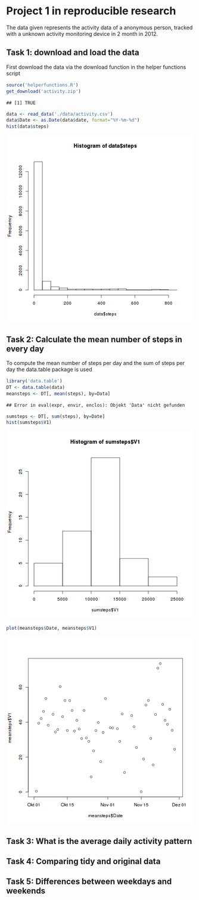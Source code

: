 Project 1 in reproducible research
==================================

The data given represents the activity data of a anonymous person, tracked with a unknown activity monitoring device in 2 month in 2012.

## Task 1: download and load the data

First download the data via the download function in the helper functions script

```r
source('helperfunctions.R')
get_download('activity.zip')
```

```
## [1] TRUE
```

```r
data <- read_data('./data/activity.csv')
data$Date <- as.Date(data$date, format="%Y-%m-%d")
hist(data$steps)
```

![plot of chunk unnamed-chunk-1](figure/unnamed-chunk-1-1.png)

## Task 2: Calculate the mean number of steps in every day

To compute the mean number of steps per day and the sum of steps per day the data.table package is used


```r
library('data.table')
DT <- data.table(data)
meansteps <- DT[, mean(steps), by=Data]
```

```
## Error in eval(expr, envir, enclos): Objekt 'Data' nicht gefunden
```

```r
sumsteps <- DT[, sum(steps), by=Date]
hist(sumsteps$V1)
```

![plot of chunk unnamed-chunk-2](figure/unnamed-chunk-2-1.png)

```r
plot(meansteps$Date, meansteps$V1)
```

![plot of chunk unnamed-chunk-2](figure/unnamed-chunk-2-2.png)

## Task 3: What is the average daily activity pattern

## Task 4: Comparing tidy and original data

## Task 5: Differences between weekdays and weekends
